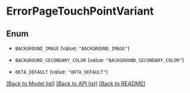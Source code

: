 # ErrorPageTouchPointVariant

## Enum


* `BACKGROUND_IMAGE` (value: `"BACKGROUND_IMAGE"`)

* `BACKGROUND_SECONDARY_COLOR` (value: `"BACKGROUND_SECONDARY_COLOR"`)

* `OKTA_DEFAULT` (value: `"OKTA_DEFAULT"`)


[[Back to Model list]](../README.md#documentation-for-models) [[Back to API list]](../README.md#documentation-for-api-endpoints) [[Back to README]](../README.md)



